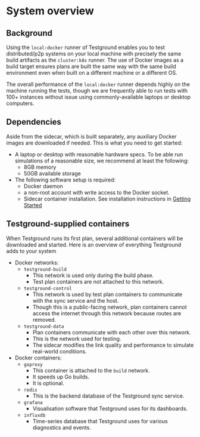# System overview

## Background

Using the `local:docker` runner of Testground enables you to test distributed/p2p systems on your local machine with precisely the same build artifacts as the `cluster:k8s` runner. The use of Docker images as a build target ensures plans are built the same way with the same build environment even when built on a different machine or a different OS.

The overall performance of the `local:docker` runner depends highly on the machine running the tests, though we are frequently able to run tests with 100+ instances without issue using commonly-available laptops or desktop computers.

## Dependencies

Aside from the sidecar, which is built separately, any auxiliary Docker images are downloaded if needed. This is what you need to get started:

* A laptop or desktop with reasonable hardware specs. To be able run simulations of a reasonable size, we recommend at least the following:
  * 8GB memory
  * 50GB available storage
* The following software setup is required:
  * Docker daemon
  * a non-root account with write access to the Docker socket.
  * Sidecar container installation. See installation instructions in [Getting Started](../../getting-started.md)

## Testground-supplied containers

When Testground runs its first plan, several additional containers will be downloaded and started. Here is an overview of everything Testground adds to your system

* Docker networks:
  * `testground-build`
    * This network is used only during the build phase.
    * Test plan containers are not attached to this network.
  * `testground-control`
    * This network is used by test plan containers to communicate with the sync service and the host.
    * Though this is a public-facing network, plan containers cannot access the internet through this network because routes are removed.
  * `testground-data`
    * Plan containers communicate with each other over this network.
    * This is the network used for testing.
    * The sidecar modifies the link quality and performance to simulate real-world conditions.
* Docker containers:
  * `goproxy`
    * This container is attached to the `build` network.
    * It speeds up Go builds.
    * It is optional.
  * `redis`
    * This is the backend database of the Testground sync service.
  * `grafana`
    * Visualisation software that Testground uses for its dashboards.
  * `influxdb`
    * Time-series database that Testground uses for various diagnostics and events.

